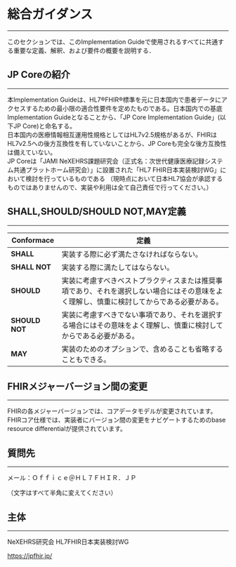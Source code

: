 # 総合ガイダンス
---
このセクションでは、このImplementation Guideで使用されるすべてに共通する重要な定義、解釈、および要件の概要を説明する．

## JP Coreの紹介
---
本Implementation Guideは、HL7®FHIR®標準を元に日本国内で患者データにアクセスするための最小限の適合性要件を定めたものである。日本国内での基底Implementation Guideとなることから、「JP Core Implementation Guide」(以下JP Core)と命名する。  
日本国内の医療情報相互運用性規格としてはHL7v2.5規格があるが、FHIRはHL7v2.5への後方互換性を有していないことから、JP Coreも完全な後方互換性は備えていない。  
JP Coreは「JAMI NeXEHRS課題研究会（正式名：次世代健康医療記録システム共通プラットホーム研究会）」に設置された「HL7 FHIR日本実装検討WG」において検討を行っているものである
（現時点において日本HL7協会が承認するものではありませんので、実装や利用は全て自己責任で行ってください。）

## SHALL,SHOULD/SHOULD NOT,MAY定義
---

| Conformace | 定義 |
| ---- | ---- |
| **SHALL** | 実装する際に必ず満たさなければならない。 |
| **SHALL NOT** | 実装する際に満たしてはならない。 |
| **SHOULD** | 実装に考慮すべきベストプラクティスまたは推奨事項であり、それを選択しない場合にはその意味をよく理解し、慎重に検討してからである必要がある。
| **SHOULD NOT** | 実装に考慮すべきでない事項であり、それを選択する場合にはその意味をよく理解し、慎重に検討してからである必要がある。 |
| **MAY** | 実装のためのオプションで、含めることも省略することもできる。 |

## FHIRメジャーバージョン間の変更
---
FHIRの各メジャーバージョンでは、コアデータモデルが変更されています。 FHIRコア仕様では、実装者にバージョン間の変更をナビゲートするためのbase resource differentialが提供されています。

## 質問先
---
メール：Ｏｆｆｉｃｅ＠ＨＬ７ＦＨＩＲ．ＪＰ

（文字はすべて半角に変えてください）

## 主体
---
NeXEHRS研究会 HL7FHIR日本実装検討WG

https://jpfhir.jp/